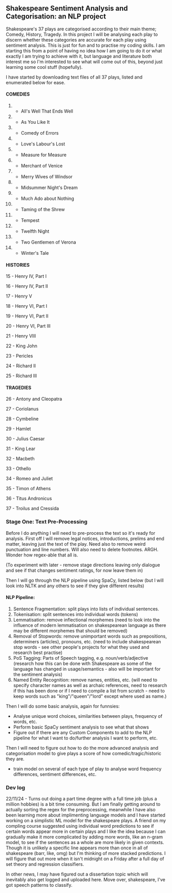 ## Shakespeare Sentiment Analysis and Categorisation: an NLP project

Shakespeare's 37 plays are categorised according to their main theme; Comedy, History, Tragedy. In this project I will be analysing each play to discern whether these categories are accurate for each play using sentiment analysis. This is just for fun and to practise my coding skills. I am starting this from a point of having no idea how I am going to do it or what exactly I am trying to achieve with it, but language and literature both interest me so I'm interested to see what will come out of this, beyond just learning some cool stuff (hopefully).

I have started by downloading text files of all 37 plays, listed and enumerated below for ease.

#### COMEDIES
1. - All's Well That Ends Well
2. - As You Like It
3. - Comedy of Errors
4. - Love's Labour's Lost
5. - Measure for Measure
6. - Merchant of Venice
7. - Merry Wives of Windsor
8. - Midsummer Night's Dream
9. - Much Ado about Nothing
10. - Taming of the Shrew
11. - Tempest
12. - Twelfth Night
13. - Two Gentlemen of Verona
14. - Winter's Tale

#### HISTORIES
15 - Henry IV, Part I

16 - Henry IV, Part II

17 - Henry V

18 - Henry VI, Part I

19 - Henry VI, Part II

20 - Henry VI, Part III

21 - Henry VIII

22 - King John

23 - Pericles

24 - Richard II

25 - Richard III

#### TRAGEDIES
26 - Antony and Cleopatra

27 - Coriolanus

28 - Cymbeline

29 - Hamlet

30 - Julius Caesar

31 - King Lear

32 - Macbeth

33 - Othello

34 - Romeo and Juliet

35 - Timon of Athens

36 - Titus Andronicus

37 - Troilus and Cressida

### Stage One: Text Pre-Processing
Before I do anything I will need to pre-process the text so it's ready for analysis.
First off I will remove legal notices, introductions, prelims and end matter, leaving just the text of the play. Need also to remove weird punctuation and line numbers. Will also need to delete footnotes. ARGH. Wonder how regex-able that all is.

(To experiment with later - remove stage directions leaving only dialogue and see if that changes sentiment ratings, for now leave them in)

Then I will go through the NLP pipeline using SpaCy, listed below (but I will look into NLTK and any others to see if they give different results)

#### NLP Pipeline:
1. Sentence Fragmentation: split plays into lists of individual sentences.
2. Tokenisation: split sentences into individual words (tokens)
3. Lemmatisation: remove inflectional morphemes (need to look into the influence of modern lemmatisation on shakespearean language as there may be different morphemes that should be removed)
4. Removal of Stopwords: remove unimportant words such as prepositions, determiners (articles), pronouns, etc. (need to include shakespearean stop words - see other people's projects for what they used and research best practise)
5. PoS Tagging: Parts of Speech tagging, e.g. noun/verb/adjective (research how this can be done with Shakespeare as some of the language has changed in usage/semantics - also will be important for the sentiment analysis)
6. Named Entity Recognition: remove names, entities, etc. (will need to specify character names as well as archaic references, need to research if this has been done or if I need to compile a list from scratch - need to keep words such as "king"/"queen"/"lord" except where used as name.)

Then I will do some basic analysis, again for funnsies:
- Analyse unique word choices, similarities between plays, frequency of words, etc.
- Perform basic SpaCy sentiment analysis to see what that shows
- Figure out if there are any Custom Components to add to the NLP pipeline for what I want to do/further analysis I want to perform, etc.

Then I will need to figure out how to do the more advanced analysis and categorisation model to give plays a score of how comedic/tragic/historic they are. 

- train model on several of each type of play to analyse word frequency differences, sentiment differences, etc.


### Dev log
22/11/24 - Turns out doing a part time degree with a full time job (plus a million hobbies) is a bit time consuming. But I am finally getting around to actually sorting the regex for the preprocessing, meanwhile I have also been learning more about implimenting language models and I have started working on a simplistic ML model for the shakespeare plays. A friend on my compling course suggested using individual word predictions to see if certain words appear more in certain plays and I like the idea because I can gradually make it more complicated by adding more words, like an n-gram model, to see if the sentences as a whole are more likely in given contexts. Though it is unlikely a specific line appears more than once in all of shakespeare (barr, like, omg) but I'm thinking of more stacked predictions. I will figure that out more when it isn't midnight on a Friday after a full day of set theory and regression classifiers. 

In other news, I may have figured out a dissertation topic which will inevitably also get logged and uploaded here. Move over, shakespeare, I've got speech patterns to classify.

